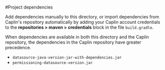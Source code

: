 #Project dependencies

Add dependencies manually to this directory, or import dependencies from Caplin's repository automatically by adding your Caplin account credentials to the **repositories > maven > credentials** block in the file `build.gradle`.
 
When dependencies are available in both this directory and the Caplin repository, the dependencies in the Caplin repository have greater precedence.

* <code>datasource-java-<em>version</em>-jar-with-dependencies.jar</code>
* <code>permissioning-datasource-<em>version</em>.jar</code>